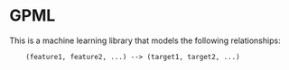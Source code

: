 # GPML
This is a machine learning library that models the following relationships:

        (feature1, feature2, ...) --> (target1, target2, ...)
